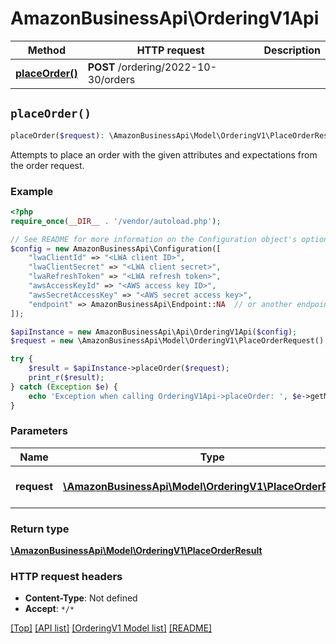 # AmazonBusinessApi\OrderingV1Api

Method | HTTP request | Description
------------- | ------------- | -------------
[**placeOrder()**](OrderingV1Api.md#placeOrder) | **POST** /ordering/2022-10-30/orders | 


## `placeOrder()`

```php
placeOrder($request): \AmazonBusinessApi\Model\OrderingV1\PlaceOrderResult
```



Attempts to place an order with the given attributes and expectations from the order request.

### Example

```php
<?php
require_once(__DIR__ . '/vendor/autoload.php');

// See README for more information on the Configuration object's options
$config = new AmazonBusinessApi\Configuration([
    "lwaClientId" => "<LWA client ID>",
    "lwaClientSecret" => "<LWA client secret>",
    "lwaRefreshToken" => "<LWA refresh token>",
    "awsAccessKeyId" => "<AWS access key ID>",
    "awsSecretAccessKey" => "<AWS secret access key>",
    "endpoint" => AmazonBusinessApi\Endpoint::NA  // or another endpoint from lib/Endpoints.php
]);

$apiInstance = new AmazonBusinessApi\Api\OrderingV1Api($config);
$request = new \AmazonBusinessApi\Model\OrderingV1\PlaceOrderRequest(); // \AmazonBusinessApi\Model\OrderingV1\PlaceOrderRequest | A request to place an order.

try {
    $result = $apiInstance->placeOrder($request);
    print_r($result);
} catch (Exception $e) {
    echo 'Exception when calling OrderingV1Api->placeOrder: ', $e->getMessage(), PHP_EOL;
}
```

### Parameters

Name | Type | Description  | Notes
------------- | ------------- | ------------- | -------------
 **request** | [**\AmazonBusinessApi\Model\OrderingV1\PlaceOrderRequest**](../Model/OrderingV1/PlaceOrderRequest.md)| A request to place an order. |

### Return type

[**\AmazonBusinessApi\Model\OrderingV1\PlaceOrderResult**](../Model/OrderingV1/PlaceOrderResult.md)

### HTTP request headers

- **Content-Type**: Not defined
- **Accept**: `*/*`

[[Top]](#) [[API list]](../)
[[OrderingV1 Model list]](../Model/OrderingV1)
[[README]](../../README.md)
